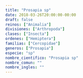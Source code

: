 ```yaml
---
title: "Prosapia sp"
date: 2018-03-26T20:00:00-00:00
draft: false
reinos: ["Animalia"]
divisiones: ["Arthropoda"]
clases: ["Insecta"]
ordenes: ["Hemiptera"]
familias: ["Cercopidae"]
generos: ["Prosapia"]
especie: "sp"
nombre_cientifico: "Prosapia sp"
nombre_comun: ""
nombre_ingles: ""
---
```

